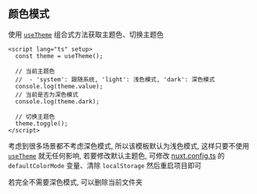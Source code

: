 ## 颜色模式

使用 [`useTheme`][useTheme] 组合式方法获取主题色、切换主题色

```vue
<script lang="ts" setup>
  const theme = useTheme();

  // 当前主题色
  //  - 'system': 跟随系统, 'light': 浅色模式, 'dark': 深色模式
  console.log(theme.value);
  // 当前是否为深色模式
  console.log(theme.dark);

  // 切换主题色
  theme.toggle();
</script>
```

考虑到很多场景都不考虑深色模式, 所以该模板默认为浅色模式, 这样只要不使用 [`useTheme`][useTheme] 就无任何影响, 若要修改默认主题色, 可修改 [nuxt.config.ts](./nuxt.config.ts) 的 `defaultColorMode` 变量、清除 `localStorage` 然后重启项目即可

若完全不需要深色模式, 可以删除当前文件夹

[useTheme]: ./app/composables/useTheme.ts
